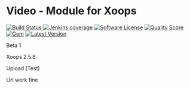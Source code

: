 # Video - Module for Xoops

[![Build Status](https://scrutinizer-ci.com/g/txmodxoops/video/badges/build.png?b=master)](https://travis-ci.org/txmodxoops/video)
[![Jenkins coverage](https://img.shields.io/jenkins/c/https/jenkins.qa.ubuntu.com/address-book-service-utopic-i386-ci.svg)](https://github.com/txmodxoops/video)
[![Software License](https://img.shields.io/badge/license-GPL-brightgreen.svg?style=flat)](docs/license.txt)
[![Quality Score](https://img.shields.io/scrutinizer/g/txmodxoops/video.svg?style=flat)](https://scrutinizer-ci.com/g/txmodxoops/video)
[![Gem](https://img.shields.io/gem/dt/rails.svg)](txmodxoops/video)
[![Latest Version](https://img.shields.io/github/release/txmodxoops/video.svg?style=flat)](https://github.com/txmodxoops/video/releases/latest)

Beta 1 

Xoops 2.5.8 

Upload (Test)

Url work fine
